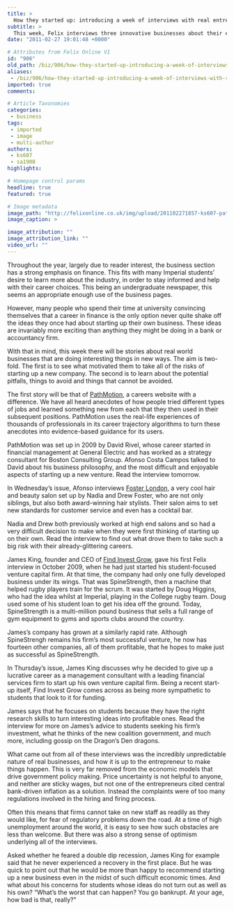 ```yaml
---
title: >
  How they started up: introducing a week of interviews with real entrepreneurs
subtitle: >
  This week, Felix interviews three innovative businesses about their experiences
date: "2011-02-27 19:01:48 +0000"

# Attributes from Felix Online V1
id: "906"
old_path: /biz/906/how-they-started-up-introducing-a-week-of-interviews-with-real-entrepreneurs
aliases:
 - /biz/906/how-they-started-up-introducing-a-week-of-interviews-with-real-entrepreneurs
imported: true
comments:

# Article Taxonomies
categories:
 - business
tags:
 - imported
 - image
 - multi-author
authors:
 - ks607
 - sa1908
highlights:

# Homepage control params
headline: true
featured: true

# Image metadata
image_path: "http://felixonline.co.uk/img/upload/201102271857-ks607-pathmoti.jpg"
image_caption: >

image_attribution: ""
image_attribution_link: ""
video_url: ""
---
```


Throughout the year, largely due to reader interest, the business section has a strong emphasis on finance. This fits with many Imperial students’ desire to learn more about the industry, in order to stay informed and help with their career choices. This being an undergraduate newspaper, this seems an appropriate enough use of the business pages.

However, many people who spend their time at university convincing themselves that a career in finance is the only option never quite shake off the ideas they once had about starting up their own business. These ideas are invariably more exciting than anything they might be doing in a bank or accountancy firm.

With that in mind, this week there will be stories about real world businesses that are doing interesting things in new ways. The aim is two-fold. The first is to see what motivated them to take all of the risks of starting up a new company. The second is to learn about the potential pitfalls, things to avoid and things that cannot be avoided.

The first story will be that of [PathMotion](http://www.pathmotion.com/), a careers website with a difference. We have all heard anecdotes of how people tried different types of jobs and learned something new from each that they then used in their subsequent positions. PathMotion uses the real-life experiences of thousands of professionals in its career trajectory algorithms to turn these anecdotes into evidence-based guidance for its users.

PathMotion was set up in 2009 by David Rivel, whose career started in financial management at General Electric and has worked as a strategy consultant for Boston Consulting Group. Afonso Costa Campos talked to David about his business philosophy, and the most difficult and enjoyable aspects of starting up a new venture. Read the interview tomorrow.

In Wednesday’s issue, Afonso interviews [Foster London](http://www.facebook.com/pages/Foster-London-Hair-Beauty/182253468457458), a very cool hair and beauty salon set up by Nadia and Drew Foster, who are not only siblings, but also both award-winning hair stylists. Their salon aims to set new standards for customer service and even has a cocktail bar.

Nadia and Drew both previously worked at high end salons and so had a very difficult decision to make when they were first thinking of starting up on their own. Read the interview to find out what drove them to take such a big risk with their already-glittering careers.

James King, founder and CEO of [Find Invest Grow](http://www.findinvestgrow.com/), gave his first Felix interview in October 2009, when he had just started his student-focused venture capital firm. At that time, the company had only one fully developed business under its wings. That was SpineStrength, then a machine that helped rugby players train for the scrum. It was started by Doug Higgins, who had the idea whilst at Imperial, playing in the College rugby team. Doug used some of his student loan to get his idea off the ground. Today, SpineStrength is a multi-million pound business that sells a full range of gym equipment to gyms and sports clubs around the country.

James’s company has grown at a similarly rapid rate. Although SpineStrengh remains his firm’s most successful venture, he now has fourteen other companies, all of them profitable, that he hopes to make just as successful as SpineStrength.

In Thursday’s issue, James King discusses why he decided to give up a lucrative career as a management consultant with a leading financial services firm to start up his own venture capital firm. Being a recent start-up itself, Find Invest Grow comes across as being more sympathetic to students that look to it for funding.

James says that he focuses on students because they have the right research skills to turn interesting ideas into profitable ones. Read the interview for more on James’s advice to students seeking his firm’s investment, what he thinks of the new coalition government, and much more, including gossip on the Dragon’s Den dragons.

What came out from all of these interviews was the incredibly unpredictable nature of real businesses, and how it is up to the entrepreneur to make things happen. This is very far removed from the economic models that drive government policy making. Price uncertainty is not helpful to anyone, and neither are sticky wages, but not one of the entrepreneurs cited central bank-driven inflation as a solution. Instead the complaints were of too many regulations involved in the hiring and firing process.

Often this means that firms cannot take on new staff as readily as they would like, for fear of regulatory problems down the road. At a time of high unemployment around the world, it is easy to see how such obstacles are less than welcome. But there was also a strong sense of optimism underlying all of the interviews.

Asked whether he feared a double dip recession, James King for example said that he never experienced a recovery in the first place. But he was quick to point out that he would be more than happy to recommend starting up a new business even in the midst of such difficult economic times. And what about his concerns for students whose ideas do not turn out as well as his own? “What’s the worst that can happen? You go bankrupt. At your age, how bad is that, really?”
